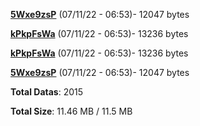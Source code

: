 [**5Wxe9zsP**](/data/5Wxe9zsP.txt) (07/11/22 - 06:53)- 12047 bytes

[**kPkpFsWa**](/data/kPkpFsWa.txt) (07/11/22 - 06:53)- 13236 bytes

[**kPkpFsWa**](/data/kPkpFsWa.txt) (07/11/22 - 06:53)- 13236 bytes

[**5Wxe9zsP**](/data/5Wxe9zsP.txt) (07/11/22 - 06:53)- 12047 bytes

**Total Datas**: 2015

**Total Size**: 11.46 MB / 11.5 MB